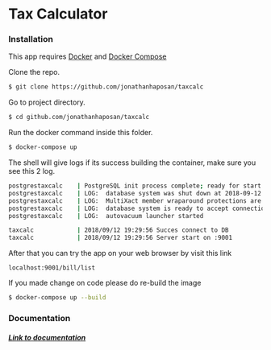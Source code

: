 # Tax Calculator

### Installation

This app requires [Docker](https://www.docker.com/products/docker-engine) and [Docker Compose](https://docs.docker.com/compose/install/)

Clone the repo.
```sh
$ git clone https://github.com/jonathanhaposan/taxcalc
```

Go to project directory.
```sh
$ cd github.com/jonathanhaposan/taxcalc
```

Run the docker command inside this folder.
```sh
$ docker-compose up
```

The shell will give logs if its success building the container, make sure you see this 2 log.
```sh
postgrestaxcalc    | PostgreSQL init process complete; ready for start up.
postgrestaxcalc    | LOG:  database system was shut down at 2018-09-12 19:29:53 UTC
postgrestaxcalc    | LOG:  MultiXact member wraparound protections are now enabled
postgrestaxcalc    | LOG:  database system is ready to accept connections
postgrestaxcalc    | LOG:  autovacuum launcher started

```

```sh
taxcalc            | 2018/09/12 19:29:56 Succes connect to DB
taxcalc            | 2018/09/12 19:29:56 Server start on :9001
```

After that you can try the app on your web browser by visit this link
```
localhost:9001/bill/list
```

If you made change on code please do re-build the image
```sh
$ docker-compose up --build
```

### Documentation

##### [Link to documentation](https://github.com/jonathanhaposan/taxcalc/tree/master/docs)